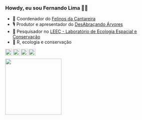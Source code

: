 ### Howdy, eu sou Fernando Lima 🖖🏻


- 🐆 Coordenador do [Felinos da Cantareira](http://www.felinosdacantareira.com.br)
- 🎙 Produtor e apresentador do [DesAbraçando Árvores](https://www.desabrace.com.br)
- 🤠 Pesquisador no [LEEC - Laboratório de Ecologia Espacial e Conservação](https://leec.eco.br/)
- 🤯 R, ecologia e conservação

[<img align="left" width="22px" src="https://orcid.org/assets/vectors/orcid.logo.icon.svg"/>](https://orcid.org/0000-0002-8644-9647)
[<img align="left" width="22px" src="https://publons.com/static/images/logos/square/blue_white_shadow.png"/>](https://publons.com/researcher/900002/fernando-lima/)
[<img align="left" width="22px" src="https://iconape.com/wp-content/files/da/64524/svg/google-scholar.svg"/>](https://scholar.google.com/citations?user=Ct3qk9MAAAAJ&hl=en)
[<img align="left" width="22px" src="https://arquivo.unifesp.br/images/icon/icon_lattes.svg"/>](http://lattes.cnpq.br/8565117468627118)
<br>
<div>
  <a href="https://github.com/pardalismitis">
  <img height="180em" src="https://github-readme-stats.vercel.app/api?username=pardalismitis&show_icons=true&theme=dark&include_all_commits=true&count_private=true"/>
  <div>


<!--
<img height="180em" src="https://github-readme-stats.vercel.app/api/top-langs/?username=pardalismitis&layout=compact&langs_count=16&theme=dark"/>

**pardalismitis/pardalismitis** is a ✨ _special_ ✨ repository because its `README.md` (this file) appears on your GitHub profile.

Here are some ideas to get you started:

- 🔭 I’m currently working on ...
- 🌱 I’m currently learning ...
- 👯 I’m looking to collaborate on ...
- 🤔 I’m looking for help with ...
- 💬 Ask me about ...
- 📫 How to reach me: ...
- 😄 Pronouns: ...
- ⚡ Fun fact: ...
-->
